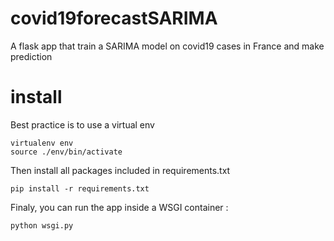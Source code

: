 # covid19forecastSARIMA
A flask app that train a SARIMA model on covid19 cases in France and make prediction 

# install 

Best practice is to use a virtual env
```shell
virtualenv env
source ./env/bin/activate
````
Then install all packages included in requirements.txt
```shell
pip install -r requirements.txt
```

Finaly, you can run the app inside a WSGI container : 
```shell
python wsgi.py
```